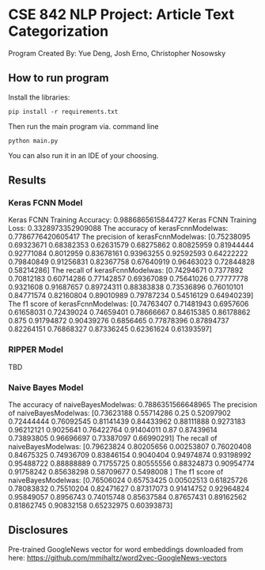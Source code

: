 # CSE 842 NLP Project: Article Text Categorization

Program Created By: Yue Deng, Josh Erno, Christopher Nosowsky


## How to run program
Install the libraries:
```commandline
pip install -r requirements.txt
```

Then run the main program via. command line

```commandline
python main.py
```

You can also run it in an IDE of your choosing.


## Results

### Keras FCNN Model
Keras FCNN Training Accuracy: 0.9886865615844727
Keras FCNN Training Loss: 0.3328973352909088
The accuracy of kerasFcnnModelwas:  0.7786776420605417
The precision of kerasFcnnModelwas:  [0.75238095 0.69323671 0.68382353 0.62631579 0.68275862 0.80825959
 0.81944444 0.92771084 0.8012959  0.83678161 0.93963255 0.92592593
 0.64222222 0.79840849 0.91256831 0.82367758 0.67640919 0.96463023
 0.72844828 0.58214286]
The recall of kerasFcnnModelwas:  [0.74294671 0.7377892  0.70812183 0.60714286 0.77142857 0.69367089
 0.75641026 0.77777778 0.9321608  0.91687657 0.89724311 0.88383838
 0.73536896 0.76010101 0.84771574 0.82160804 0.89010989 0.79787234
 0.54516129 0.64940239]
The f1 score of kerasFcnnModelwas:  [0.74763407 0.71481943 0.6957606  0.61658031 0.72439024 0.74659401
 0.78666667 0.84615385 0.86178862 0.875      0.91794872 0.90439276
 0.6856465  0.77878396 0.87894737 0.82264151 0.76868327 0.87336245
 0.62361624 0.61393597]

### RIPPER Model
TBD

### Naive Bayes Model
The accuracy of naiveBayesModelwas:  0.7886351566648965
The precision of naiveBayesModelwas:  [0.73623188 0.55714286 0.25       0.52097902 0.72444444 0.76092545
 0.81141439 0.84433962 0.88111888 0.9273183  0.96212121 0.9025641
 0.76422764 0.91404011 0.87       0.87439614 0.73893805 0.96696697
 0.73387097 0.66990291]
The recall of naiveBayesModelwas:  [0.79623824 0.80205656 0.00253807 0.76020408 0.84675325 0.74936709
 0.83846154 0.9040404  0.94974874 0.93198992 0.95488722 0.88888889
 0.71755725 0.80555556 0.88324873 0.90954774 0.91758242 0.85638298
 0.58709677 0.5498008 ]
The f1 score of naiveBayesModelwas:  [0.76506024 0.65753425 0.00502513 0.61825726 0.78083832 0.75510204
 0.82471627 0.87317073 0.91414752 0.92964824 0.95849057 0.8956743
 0.74015748 0.85637584 0.87657431 0.89162562 0.81862745 0.90832158
 0.65232975 0.60393873]


## Disclosures
Pre-trained GoogleNews vector for word embeddings downloaded from here:
https://github.com/mmihaltz/word2vec-GoogleNews-vectors
